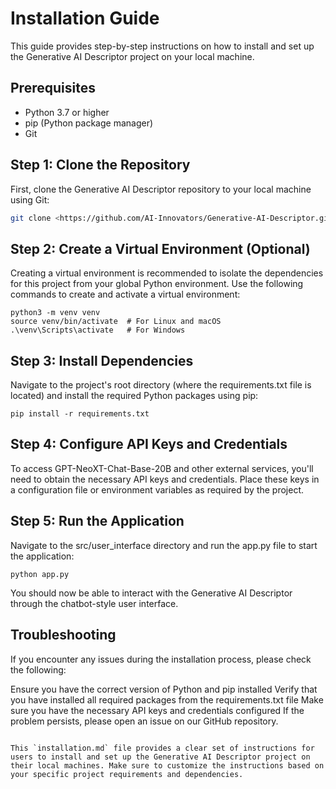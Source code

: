 # Installation Guide

This guide provides step-by-step instructions on how to install and set up the Generative AI Descriptor project on your local machine.

## Prerequisites

- Python 3.7 or higher
- pip (Python package manager)
- Git

## Step 1: Clone the Repository

First, clone the Generative AI Descriptor repository to your local machine using Git:

```bash
git clone <https://github.com/AI-Innovators/Generative-AI-Descriptor.git>
```

## Step 2: Create a Virtual Environment (Optional)
Creating a virtual environment is recommended to isolate the dependencies for this project from your global Python environment. Use the following commands to create and activate a virtual environment:
```
python3 -m venv venv
source venv/bin/activate  # For Linux and macOS
.\venv\Scripts\activate   # For Windows
```

## Step 3: Install Dependencies
Navigate to the project's root directory (where the requirements.txt file is located) and install the required Python packages using pip:
```
pip install -r requirements.txt
```

## Step 4: Configure API Keys and Credentials
To access GPT-NeoXT-Chat-Base-20B and other external services, you'll need to obtain the necessary API keys and credentials. Place these keys in a configuration file or environment variables as required by the project.

## Step 5: Run the Application
Navigate to the src/user_interface directory and run the app.py file to start the application:
```
python app.py
```

You should now be able to interact with the Generative AI Descriptor through the chatbot-style user interface.

## Troubleshooting
If you encounter any issues during the installation process, please check the following:

Ensure you have the correct version of Python and pip installed
Verify that you have installed all required packages from the requirements.txt file
Make sure you have the necessary API keys and credentials configured
If the problem persists, please open an issue on our GitHub repository.

```

This `installation.md` file provides a clear set of instructions for users to install and set up the Generative AI Descriptor project on their local machines. Make sure to customize the instructions based on your specific project requirements and dependencies.
```
